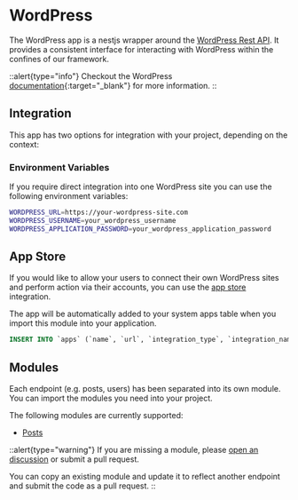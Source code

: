 # WordPress

The WordPress app is a nestjs wrapper around the [WordPress Rest API](https://developer.wordpress.org/rest-api/). It provides a consistent interface for interacting with WordPress within the confines of our framework.

::alert{type="info"}
Checkout the WordPress [documentation](https://developer.wordpress.org/rest-api/reference/){:target="_blank"} for more information.
::

## Integration

This app has two options for integration with your project, depending on the context:

### Environment Variables

If you require direct integration into one WordPress site you can use the following environment variables:

```bash
WORDPRESS_URL=https://your-wordpress-site.com
WORDPRESS_USERNAME=your_wordpress_username
WORDPRESS_APPLICATION_PASSWORD=your_wordpress_application_password
```

## App Store

If you would like to allow your users to connect their own WordPress sites and perform action via their accounts, you can use the [app store](/backend/app-store/readme) integration.

The app will be automatically added to your system apps table when you import this module into your application.


```sql
INSERT INTO `apps` (`name`, `url`, `integration_type`, `integration_name`, `category`, `hexcode`, `active`, `hidden`, `settings`) VALUES ('WordPress', 'https://wordpress.org', 'CREDENTIALS', 'wordpress', 'cms', NULL, 1, 0, '[{\"key\": \"WORDPRESS_URL\", \"name\": \"WordPress Website URL\", \"input\": {\"type\": \"text\", \"required\": true}, \"description\": \"Your WordPress URL, including http(s):// but without a trailing slash.\"}, {\"key\": \"WORDPRESS_USERNAME\", \"name\": \"WordPress Username\", \"input\": {\"type\": \"text\", \"required\": true}, \"description\": \"Your WordPress username which can be found in the users section of your WordPress admin area.\"}, {\"key\": \"WORDPRESS_APPLICATION_PASSWORD\", \"name\": \"WordPress Application Password\", \"input\": {\"type\": \"text\", \"required\": true}, \"private\": true, \"description\": \"This is a specific application password (not your normal login password) which can be created on the user management page in the WordPress admin.\"}]');
```


## Modules

Each endpoint (e.g. posts, users) has been separated into its own module. You can import the modules you need into your project.

The following modules are currently supported:

<!-- * [Categories](/apps/wordpress/modules/categories) -->

-   [Posts](/apps/wordpress/modules/posts)
<!-- * [Users](/apps/wordpress/modules/users) -->

::alert{type="warning"}
If you are missing a module, please [open an discussion](https://github.com/juicyllama/framework/discussions) or submit a pull request.

You can copy an existing module and update it to reflect another endpoint and submit the code as a pull request.
::
